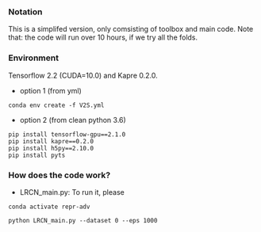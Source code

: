 ### Notation
This is a simplifed version, only comsisting of toolbox and main code. Note that: the code will run over 10 hours, if we try all the folds.
### Environment 

Tensorflow 2.2 (CUDA=10.0) and Kapre 0.2.0. 

- option 1 (from yml)

```shell
conda env create -f V2S.yml
```

- option 2 (from clean python 3.6)

```shell
pip install tensorflow-gpu==2.1.0
pip install kapre==0.2.0
pip install h5py==2.10.0
pip install pyts
```

### How does the code work?


- LRCN_main.py:
To run it, please 
```shell
conda activate repr-adv
```
```shell
python LRCN_main.py --dataset 0 --eps 1000
```




